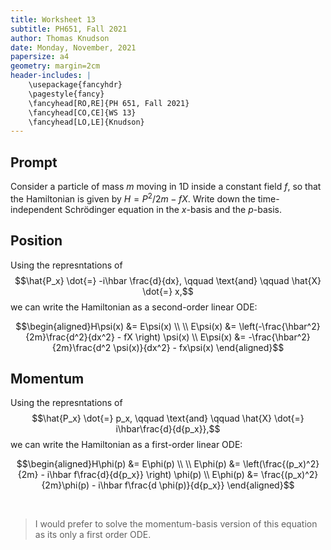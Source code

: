 ```yaml
---
title: Worksheet 13
subtitle: PH651, Fall 2021
author: Thomas Knudson
date: Monday, November, 2021
papersize: a4
geometry: margin=2cm
header-includes: |
    \usepackage{fancyhdr}
    \pagestyle{fancy}
    \fancyhead[RO,RE]{PH 651, Fall 2021}
    \fancyhead[CO,CE]{WS 13}
    \fancyhead[LO,LE]{Knudson}
---
```


## Prompt

Consider a particle of mass $m$ moving in 1D inside a constant field $f$, so that the Hamiltonian is given by $H=P^2 /2m - fX$. Write down the time-independent Schrödinger equation in the $x$-basis and the $p$-basis.

## Position

Using the represntations of $$\hat{P_x} \dot{=} -i\hbar \frac{d}{dx}, \qquad \text{and} \qquad \hat{X} \dot{=} x,$$ we can write the Hamiltonian as a second-order linear ODE:

$$\begin{aligned}H\psi(x) &= E\psi(x) \\ \\ E\psi(x) &= \left(-\frac{\hbar^2}{2m}\frac{d^2}{dx^2} - fX \right) \psi(x) \\ E\psi(x) &= -\frac{\hbar^2}{2m}\frac{d^2 \psi(x)}{dx^2} - fx\psi(x) \end{aligned}$$

## Momentum

Using the represntations of $$\hat{P_x} \dot{=} p_x, \qquad \text{and} \qquad \hat{X} \dot{=} i\hbar\frac{d}{d{p_x}},$$ we can write the Hamiltonian as a first-order linear ODE:

$$\begin{aligned}H\phi(p) &= E\phi(p) \\ \\ E\phi(p) &= \left(\frac{(p_x)^2}{2m} - i\hbar f\frac{d}{d{p_x}} \right) \phi(p) \\ E\phi(p) &= \frac{(p_x)^2}{2m}\phi(p) - i\hbar f\frac{d \phi(p)}{d{p_x}} \end{aligned}$$

$$\ $$

> I would prefer to solve the momentum-basis version of this equation as its only a first order ODE.